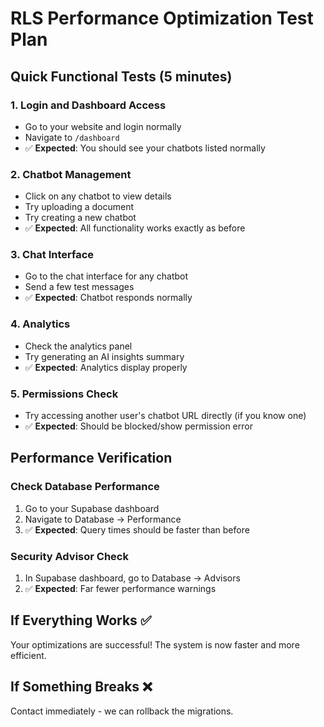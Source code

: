 # RLS Performance Optimization Test Plan

## Quick Functional Tests (5 minutes)

### 1. **Login and Dashboard Access**
- Go to your website and login normally
- Navigate to `/dashboard` 
- ✅ **Expected**: You should see your chatbots listed normally

### 2. **Chatbot Management**
- Click on any chatbot to view details
- Try uploading a document 
- Try creating a new chatbot
- ✅ **Expected**: All functionality works exactly as before

### 3. **Chat Interface**
- Go to the chat interface for any chatbot
- Send a few test messages
- ✅ **Expected**: Chatbot responds normally

### 4. **Analytics**
- Check the analytics panel
- Try generating an AI insights summary
- ✅ **Expected**: Analytics display properly

### 5. **Permissions Check**
- Try accessing another user's chatbot URL directly (if you know one)
- ✅ **Expected**: Should be blocked/show permission error

## Performance Verification

### Check Database Performance
1. Go to your Supabase dashboard
2. Navigate to Database → Performance
3. ✅ **Expected**: Query times should be faster than before

### Security Advisor Check
1. In Supabase dashboard, go to Database → Advisors
2. ✅ **Expected**: Far fewer performance warnings

## If Everything Works ✅
Your optimizations are successful! The system is now faster and more efficient.

## If Something Breaks ❌
Contact immediately - we can rollback the migrations. 